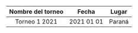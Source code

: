 | Nombre del torneo | Fecha | Lugar |
|:-----------------:|:-----:|:---------:|
| Torneo 1 2021     | 2021 01 01 | Paraná |